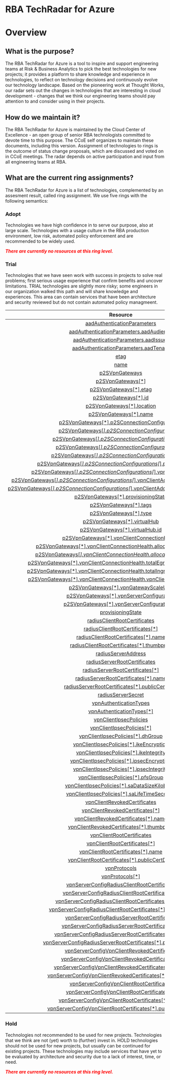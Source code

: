 
RBA TechRadar for Azure
=======================

# Overview

## What is the purpose?


The RBA TechRadar for Azure is a tool to inspire and support engineering teams at Risk & Business Analytics to pick the best technologies for new projects; it provides a platform to share knowledge and experience in technologies, to reflect on technology decisions and continuously evolve our technology landscape.  Based on the pioneering work at Thought Works, our radar sets out the changes in technologies that are interesting in cloud development - changes that we think our engineering teams should pay attention to and consider using in their projects.
## How do we maintain it?


The RBA TechRadar for Azure is maintained by the Cloud Center of Excellence - an open group of senior RBA technologists committed to devote time to this purpose.  The CCoE self organizes to maintain these documents, including this version.  Assignment of technologies to rings is the outcome of status change proposals, which are discussed and voted on in CCoE meetings.  The radar depends on active participation and input from all engineering teams at RBA.
## What are the current ring assignments?


The RBA TechRadar for Azure is a list of technologies, complemented by an assesment result, called ring assignment.  We use five rings with the following semantics:
### Adopt


Technologies we have high confidence in to serve our purpose, also at large scale.  Technologies with a usage culture in the RBA production environment, low risk, automated policy enforcement and are recommended to be widely used.  
  
***<font color="red"> There are currently no resources at this ring level. </font>***
### Trial


Technologies that we have seen work with success in projects to solve real problems;  first serious usage experience that confirm benefits and uncover limitations.  TRIAL technologies are slightly more risky; some engineers in our organization walked this path and will share knowledge and experiences.  This area can contain services that have been architecture and security reviewed but do not contain automated policy managmeent.  

|Resource|Description|Path|Status|
| :---: | :---: | :---: | :---: |
|[aadAuthenticationParameters](https://github.com/openrba/python-azure-techradar/Microsoft.Network/vpnServerConfigurations/aadAuthenticationParameters/README.md)|UNKNOWN|Microsoft.Network/vpnServerConfigurations/aadAuthenticationParameters|TRIAL|
|[aadAuthenticationParameters.aadAudience](https://github.com/openrba/python-azure-techradar/Microsoft.Network/vpnServerConfigurations/aadAuthenticationParameters.aadAudience/README.md)|UNKNOWN|Microsoft.Network/vpnServerConfigurations/aadAuthenticationParameters.aadAudience|TRIAL|
|[aadAuthenticationParameters.aadIssuer](https://github.com/openrba/python-azure-techradar/Microsoft.Network/vpnServerConfigurations/aadAuthenticationParameters.aadIssuer/README.md)|UNKNOWN|Microsoft.Network/vpnServerConfigurations/aadAuthenticationParameters.aadIssuer|TRIAL|
|[aadAuthenticationParameters.aadTenant](https://github.com/openrba/python-azure-techradar/Microsoft.Network/vpnServerConfigurations/aadAuthenticationParameters.aadTenant/README.md)|UNKNOWN|Microsoft.Network/vpnServerConfigurations/aadAuthenticationParameters.aadTenant|TRIAL|
|[etag](https://github.com/openrba/python-azure-techradar/Microsoft.Network/vpnServerConfigurations/etag/README.md)|UNKNOWN|Microsoft.Network/vpnServerConfigurations/etag|TRIAL|
|[name](https://github.com/openrba/python-azure-techradar/Microsoft.Network/vpnServerConfigurations/name/README.md)|UNKNOWN|Microsoft.Network/vpnServerConfigurations/name|TRIAL|
|[p2SVpnGateways](https://github.com/openrba/python-azure-techradar/Microsoft.Network/vpnServerConfigurations/p2SVpnGateways/README.md)|UNKNOWN|Microsoft.Network/vpnServerConfigurations/p2SVpnGateways|TRIAL|
|[p2SVpnGateways[*]](https://github.com/openrba/python-azure-techradar/Microsoft.Network/vpnServerConfigurations/p2SVpnGateways[*]/README.md)|UNKNOWN|Microsoft.Network/vpnServerConfigurations/p2SVpnGateways[*]|TRIAL|
|[p2SVpnGateways[*].etag](https://github.com/openrba/python-azure-techradar/Microsoft.Network/vpnServerConfigurations/p2SVpnGateways[*].etag/README.md)|UNKNOWN|Microsoft.Network/vpnServerConfigurations/p2SVpnGateways[*].etag|TRIAL|
|[p2SVpnGateways[*].id](https://github.com/openrba/python-azure-techradar/Microsoft.Network/vpnServerConfigurations/p2SVpnGateways[*].id/README.md)|UNKNOWN|Microsoft.Network/vpnServerConfigurations/p2SVpnGateways[*].id|TRIAL|
|[p2SVpnGateways[*].location](https://github.com/openrba/python-azure-techradar/Microsoft.Network/vpnServerConfigurations/p2SVpnGateways[*].location/README.md)|UNKNOWN|Microsoft.Network/vpnServerConfigurations/p2SVpnGateways[*].location|TRIAL|
|[p2SVpnGateways[*].name](https://github.com/openrba/python-azure-techradar/Microsoft.Network/vpnServerConfigurations/p2SVpnGateways[*].name/README.md)|UNKNOWN|Microsoft.Network/vpnServerConfigurations/p2SVpnGateways[*].name|TRIAL|
|[p2SVpnGateways[*].p2SConnectionConfigurations](https://github.com/openrba/python-azure-techradar/Microsoft.Network/vpnServerConfigurations/p2SVpnGateways[*].p2SConnectionConfigurations/README.md)|UNKNOWN|Microsoft.Network/vpnServerConfigurations/p2SVpnGateways[*].p2SConnectionConfigurations|TRIAL|
|[p2SVpnGateways[*].p2SConnectionConfigurations[*]](https://github.com/openrba/python-azure-techradar/Microsoft.Network/vpnServerConfigurations/p2SVpnGateways[*].p2SConnectionConfigurations[*]/README.md)|UNKNOWN|Microsoft.Network/vpnServerConfigurations/p2SVpnGateways[*].p2SConnectionConfigurations[*]|TRIAL|
|[p2SVpnGateways[*].p2SConnectionConfigurations[*].etag](https://github.com/openrba/python-azure-techradar/Microsoft.Network/vpnServerConfigurations/p2SVpnGateways[*].p2SConnectionConfigurations[*].etag/README.md)|UNKNOWN|Microsoft.Network/vpnServerConfigurations/p2SVpnGateways[*].p2SConnectionConfigurations[*].etag|TRIAL|
|[p2SVpnGateways[*].p2SConnectionConfigurations[*].id](https://github.com/openrba/python-azure-techradar/Microsoft.Network/vpnServerConfigurations/p2SVpnGateways[*].p2SConnectionConfigurations[*].id/README.md)|UNKNOWN|Microsoft.Network/vpnServerConfigurations/p2SVpnGateways[*].p2SConnectionConfigurations[*].id|TRIAL|
|[p2SVpnGateways[*].p2SConnectionConfigurations[*].name](https://github.com/openrba/python-azure-techradar/Microsoft.Network/vpnServerConfigurations/p2SVpnGateways[*].p2SConnectionConfigurations[*].name/README.md)|UNKNOWN|Microsoft.Network/vpnServerConfigurations/p2SVpnGateways[*].p2SConnectionConfigurations[*].name|TRIAL|
|[p2SVpnGateways[*].p2SConnectionConfigurations[*].provisioningState](https://github.com/openrba/python-azure-techradar/Microsoft.Network/vpnServerConfigurations/p2SVpnGateways[*].p2SConnectionConfigurations[*].provisioningState/README.md)|UNKNOWN|Microsoft.Network/vpnServerConfigurations/p2SVpnGateways[*].p2SConnectionConfigurations[*].provisioningState|TRIAL|
|[p2SVpnGateways[*].p2SConnectionConfigurations[*].vpnClientAddressPool](https://github.com/openrba/python-azure-techradar/Microsoft.Network/vpnServerConfigurations/p2SVpnGateways[*].p2SConnectionConfigurations[*].vpnClientAddressPool/README.md)|UNKNOWN|Microsoft.Network/vpnServerConfigurations/p2SVpnGateways[*].p2SConnectionConfigurations[*].vpnClientAddressPool|TRIAL|
|[p2SVpnGateways[*].p2SConnectionConfigurations[*].vpnClientAddressPool.addressPrefixes](https://github.com/openrba/python-azure-techradar/Microsoft.Network/vpnServerConfigurations/p2SVpnGateways[*].p2SConnectionConfigurations[*].vpnClientAddressPool.addressPrefixes/README.md)|UNKNOWN|Microsoft.Network/vpnServerConfigurations/p2SVpnGateways[*].p2SConnectionConfigurations[*].vpnClientAddressPool.addressPrefixes|TRIAL|
|[p2SVpnGateways[*].p2SConnectionConfigurations[*].vpnClientAddressPool.addressPrefixes[*]](https://github.com/openrba/python-azure-techradar/Microsoft.Network/vpnServerConfigurations/p2SVpnGateways[*].p2SConnectionConfigurations[*].vpnClientAddressPool.addressPrefixes[*]/README.md)|UNKNOWN|Microsoft.Network/vpnServerConfigurations/p2SVpnGateways[*].p2SConnectionConfigurations[*].vpnClientAddressPool.addressPrefixes[*]|TRIAL|
|[p2SVpnGateways[*].provisioningState](https://github.com/openrba/python-azure-techradar/Microsoft.Network/vpnServerConfigurations/p2SVpnGateways[*].provisioningState/README.md)|UNKNOWN|Microsoft.Network/vpnServerConfigurations/p2SVpnGateways[*].provisioningState|TRIAL|
|[p2SVpnGateways[*].tags](https://github.com/openrba/python-azure-techradar/Microsoft.Network/vpnServerConfigurations/p2SVpnGateways[*].tags/README.md)|UNKNOWN|Microsoft.Network/vpnServerConfigurations/p2SVpnGateways[*].tags|TRIAL|
|[p2SVpnGateways[*].type](https://github.com/openrba/python-azure-techradar/Microsoft.Network/vpnServerConfigurations/p2SVpnGateways[*].type/README.md)|UNKNOWN|Microsoft.Network/vpnServerConfigurations/p2SVpnGateways[*].type|TRIAL|
|[p2SVpnGateways[*].virtualHub](https://github.com/openrba/python-azure-techradar/Microsoft.Network/vpnServerConfigurations/p2SVpnGateways[*].virtualHub/README.md)|UNKNOWN|Microsoft.Network/vpnServerConfigurations/p2SVpnGateways[*].virtualHub|TRIAL|
|[p2SVpnGateways[*].virtualHub.id](https://github.com/openrba/python-azure-techradar/Microsoft.Network/vpnServerConfigurations/p2SVpnGateways[*].virtualHub.id/README.md)|UNKNOWN|Microsoft.Network/vpnServerConfigurations/p2SVpnGateways[*].virtualHub.id|TRIAL|
|[p2SVpnGateways[*].vpnClientConnectionHealth](https://github.com/openrba/python-azure-techradar/Microsoft.Network/vpnServerConfigurations/p2SVpnGateways[*].vpnClientConnectionHealth/README.md)|UNKNOWN|Microsoft.Network/vpnServerConfigurations/p2SVpnGateways[*].vpnClientConnectionHealth|TRIAL|
|[p2SVpnGateways[*].vpnClientConnectionHealth.allocatedIpAddresses](https://github.com/openrba/python-azure-techradar/Microsoft.Network/vpnServerConfigurations/p2SVpnGateways[*].vpnClientConnectionHealth.allocatedIpAddresses/README.md)|UNKNOWN|Microsoft.Network/vpnServerConfigurations/p2SVpnGateways[*].vpnClientConnectionHealth.allocatedIpAddresses|TRIAL|
|[p2SVpnGateways[*].vpnClientConnectionHealth.allocatedIpAddresses[*]](https://github.com/openrba/python-azure-techradar/Microsoft.Network/vpnServerConfigurations/p2SVpnGateways[*].vpnClientConnectionHealth.allocatedIpAddresses[*]/README.md)|UNKNOWN|Microsoft.Network/vpnServerConfigurations/p2SVpnGateways[*].vpnClientConnectionHealth.allocatedIpAddresses[*]|TRIAL|
|[p2SVpnGateways[*].vpnClientConnectionHealth.totalEgressBytesTransferred](https://github.com/openrba/python-azure-techradar/Microsoft.Network/vpnServerConfigurations/p2SVpnGateways[*].vpnClientConnectionHealth.totalEgressBytesTransferred/README.md)|UNKNOWN|Microsoft.Network/vpnServerConfigurations/p2SVpnGateways[*].vpnClientConnectionHealth.totalEgressBytesTransferred|TRIAL|
|[p2SVpnGateways[*].vpnClientConnectionHealth.totalIngressBytesTransferred](https://github.com/openrba/python-azure-techradar/Microsoft.Network/vpnServerConfigurations/p2SVpnGateways[*].vpnClientConnectionHealth.totalIngressBytesTransferred/README.md)|UNKNOWN|Microsoft.Network/vpnServerConfigurations/p2SVpnGateways[*].vpnClientConnectionHealth.totalIngressBytesTransferred|TRIAL|
|[p2SVpnGateways[*].vpnClientConnectionHealth.vpnClientConnectionsCount](https://github.com/openrba/python-azure-techradar/Microsoft.Network/vpnServerConfigurations/p2SVpnGateways[*].vpnClientConnectionHealth.vpnClientConnectionsCount/README.md)|UNKNOWN|Microsoft.Network/vpnServerConfigurations/p2SVpnGateways[*].vpnClientConnectionHealth.vpnClientConnectionsCount|TRIAL|
|[p2SVpnGateways[*].vpnGatewayScaleUnit](https://github.com/openrba/python-azure-techradar/Microsoft.Network/vpnServerConfigurations/p2SVpnGateways[*].vpnGatewayScaleUnit/README.md)|UNKNOWN|Microsoft.Network/vpnServerConfigurations/p2SVpnGateways[*].vpnGatewayScaleUnit|TRIAL|
|[p2SVpnGateways[*].vpnServerConfiguration](https://github.com/openrba/python-azure-techradar/Microsoft.Network/vpnServerConfigurations/p2SVpnGateways[*].vpnServerConfiguration/README.md)|UNKNOWN|Microsoft.Network/vpnServerConfigurations/p2SVpnGateways[*].vpnServerConfiguration|TRIAL|
|[p2SVpnGateways[*].vpnServerConfiguration.id](https://github.com/openrba/python-azure-techradar/Microsoft.Network/vpnServerConfigurations/p2SVpnGateways[*].vpnServerConfiguration.id/README.md)|UNKNOWN|Microsoft.Network/vpnServerConfigurations/p2SVpnGateways[*].vpnServerConfiguration.id|TRIAL|
|[provisioningState](https://github.com/openrba/python-azure-techradar/Microsoft.Network/vpnServerConfigurations/provisioningState/README.md)|UNKNOWN|Microsoft.Network/vpnServerConfigurations/provisioningState|TRIAL|
|[radiusClientRootCertificates](https://github.com/openrba/python-azure-techradar/Microsoft.Network/vpnServerConfigurations/radiusClientRootCertificates/README.md)|UNKNOWN|Microsoft.Network/vpnServerConfigurations/radiusClientRootCertificates|TRIAL|
|[radiusClientRootCertificates[*]](https://github.com/openrba/python-azure-techradar/Microsoft.Network/vpnServerConfigurations/radiusClientRootCertificates[*]/README.md)|UNKNOWN|Microsoft.Network/vpnServerConfigurations/radiusClientRootCertificates[*]|TRIAL|
|[radiusClientRootCertificates[*].name](https://github.com/openrba/python-azure-techradar/Microsoft.Network/vpnServerConfigurations/radiusClientRootCertificates[*].name/README.md)|UNKNOWN|Microsoft.Network/vpnServerConfigurations/radiusClientRootCertificates[*].name|TRIAL|
|[radiusClientRootCertificates[*].thumbprint](https://github.com/openrba/python-azure-techradar/Microsoft.Network/vpnServerConfigurations/radiusClientRootCertificates[*].thumbprint/README.md)|UNKNOWN|Microsoft.Network/vpnServerConfigurations/radiusClientRootCertificates[*].thumbprint|TRIAL|
|[radiusServerAddress](https://github.com/openrba/python-azure-techradar/Microsoft.Network/vpnServerConfigurations/radiusServerAddress/README.md)|UNKNOWN|Microsoft.Network/vpnServerConfigurations/radiusServerAddress|TRIAL|
|[radiusServerRootCertificates](https://github.com/openrba/python-azure-techradar/Microsoft.Network/vpnServerConfigurations/radiusServerRootCertificates/README.md)|UNKNOWN|Microsoft.Network/vpnServerConfigurations/radiusServerRootCertificates|TRIAL|
|[radiusServerRootCertificates[*]](https://github.com/openrba/python-azure-techradar/Microsoft.Network/vpnServerConfigurations/radiusServerRootCertificates[*]/README.md)|UNKNOWN|Microsoft.Network/vpnServerConfigurations/radiusServerRootCertificates[*]|TRIAL|
|[radiusServerRootCertificates[*].name](https://github.com/openrba/python-azure-techradar/Microsoft.Network/vpnServerConfigurations/radiusServerRootCertificates[*].name/README.md)|UNKNOWN|Microsoft.Network/vpnServerConfigurations/radiusServerRootCertificates[*].name|TRIAL|
|[radiusServerRootCertificates[*].publicCertData](https://github.com/openrba/python-azure-techradar/Microsoft.Network/vpnServerConfigurations/radiusServerRootCertificates[*].publicCertData/README.md)|UNKNOWN|Microsoft.Network/vpnServerConfigurations/radiusServerRootCertificates[*].publicCertData|TRIAL|
|[radiusServerSecret](https://github.com/openrba/python-azure-techradar/Microsoft.Network/vpnServerConfigurations/radiusServerSecret/README.md)|UNKNOWN|Microsoft.Network/vpnServerConfigurations/radiusServerSecret|TRIAL|
|[vpnAuthenticationTypes](https://github.com/openrba/python-azure-techradar/Microsoft.Network/vpnServerConfigurations/vpnAuthenticationTypes/README.md)|UNKNOWN|Microsoft.Network/vpnServerConfigurations/vpnAuthenticationTypes|TRIAL|
|[vpnAuthenticationTypes[*]](https://github.com/openrba/python-azure-techradar/Microsoft.Network/vpnServerConfigurations/vpnAuthenticationTypes[*]/README.md)|UNKNOWN|Microsoft.Network/vpnServerConfigurations/vpnAuthenticationTypes[*]|TRIAL|
|[vpnClientIpsecPolicies](https://github.com/openrba/python-azure-techradar/Microsoft.Network/vpnServerConfigurations/vpnClientIpsecPolicies/README.md)|UNKNOWN|Microsoft.Network/vpnServerConfigurations/vpnClientIpsecPolicies|TRIAL|
|[vpnClientIpsecPolicies[*]](https://github.com/openrba/python-azure-techradar/Microsoft.Network/vpnServerConfigurations/vpnClientIpsecPolicies[*]/README.md)|UNKNOWN|Microsoft.Network/vpnServerConfigurations/vpnClientIpsecPolicies[*]|TRIAL|
|[vpnClientIpsecPolicies[*].dhGroup](https://github.com/openrba/python-azure-techradar/Microsoft.Network/vpnServerConfigurations/vpnClientIpsecPolicies[*].dhGroup/README.md)|UNKNOWN|Microsoft.Network/vpnServerConfigurations/vpnClientIpsecPolicies[*].dhGroup|TRIAL|
|[vpnClientIpsecPolicies[*].ikeEncryption](https://github.com/openrba/python-azure-techradar/Microsoft.Network/vpnServerConfigurations/vpnClientIpsecPolicies[*].ikeEncryption/README.md)|UNKNOWN|Microsoft.Network/vpnServerConfigurations/vpnClientIpsecPolicies[*].ikeEncryption|TRIAL|
|[vpnClientIpsecPolicies[*].ikeIntegrity](https://github.com/openrba/python-azure-techradar/Microsoft.Network/vpnServerConfigurations/vpnClientIpsecPolicies[*].ikeIntegrity/README.md)|UNKNOWN|Microsoft.Network/vpnServerConfigurations/vpnClientIpsecPolicies[*].ikeIntegrity|TRIAL|
|[vpnClientIpsecPolicies[*].ipsecEncryption](https://github.com/openrba/python-azure-techradar/Microsoft.Network/vpnServerConfigurations/vpnClientIpsecPolicies[*].ipsecEncryption/README.md)|UNKNOWN|Microsoft.Network/vpnServerConfigurations/vpnClientIpsecPolicies[*].ipsecEncryption|TRIAL|
|[vpnClientIpsecPolicies[*].ipsecIntegrity](https://github.com/openrba/python-azure-techradar/Microsoft.Network/vpnServerConfigurations/vpnClientIpsecPolicies[*].ipsecIntegrity/README.md)|UNKNOWN|Microsoft.Network/vpnServerConfigurations/vpnClientIpsecPolicies[*].ipsecIntegrity|TRIAL|
|[vpnClientIpsecPolicies[*].pfsGroup](https://github.com/openrba/python-azure-techradar/Microsoft.Network/vpnServerConfigurations/vpnClientIpsecPolicies[*].pfsGroup/README.md)|UNKNOWN|Microsoft.Network/vpnServerConfigurations/vpnClientIpsecPolicies[*].pfsGroup|TRIAL|
|[vpnClientIpsecPolicies[*].saDataSizeKilobytes](https://github.com/openrba/python-azure-techradar/Microsoft.Network/vpnServerConfigurations/vpnClientIpsecPolicies[*].saDataSizeKilobytes/README.md)|UNKNOWN|Microsoft.Network/vpnServerConfigurations/vpnClientIpsecPolicies[*].saDataSizeKilobytes|TRIAL|
|[vpnClientIpsecPolicies[*].saLifeTimeSeconds](https://github.com/openrba/python-azure-techradar/Microsoft.Network/vpnServerConfigurations/vpnClientIpsecPolicies[*].saLifeTimeSeconds/README.md)|UNKNOWN|Microsoft.Network/vpnServerConfigurations/vpnClientIpsecPolicies[*].saLifeTimeSeconds|TRIAL|
|[vpnClientRevokedCertificates](https://github.com/openrba/python-azure-techradar/Microsoft.Network/vpnServerConfigurations/vpnClientRevokedCertificates/README.md)|UNKNOWN|Microsoft.Network/vpnServerConfigurations/vpnClientRevokedCertificates|TRIAL|
|[vpnClientRevokedCertificates[*]](https://github.com/openrba/python-azure-techradar/Microsoft.Network/vpnServerConfigurations/vpnClientRevokedCertificates[*]/README.md)|UNKNOWN|Microsoft.Network/vpnServerConfigurations/vpnClientRevokedCertificates[*]|TRIAL|
|[vpnClientRevokedCertificates[*].name](https://github.com/openrba/python-azure-techradar/Microsoft.Network/vpnServerConfigurations/vpnClientRevokedCertificates[*].name/README.md)|UNKNOWN|Microsoft.Network/vpnServerConfigurations/vpnClientRevokedCertificates[*].name|TRIAL|
|[vpnClientRevokedCertificates[*].thumbprint](https://github.com/openrba/python-azure-techradar/Microsoft.Network/vpnServerConfigurations/vpnClientRevokedCertificates[*].thumbprint/README.md)|UNKNOWN|Microsoft.Network/vpnServerConfigurations/vpnClientRevokedCertificates[*].thumbprint|TRIAL|
|[vpnClientRootCertificates](https://github.com/openrba/python-azure-techradar/Microsoft.Network/vpnServerConfigurations/vpnClientRootCertificates/README.md)|UNKNOWN|Microsoft.Network/vpnServerConfigurations/vpnClientRootCertificates|TRIAL|
|[vpnClientRootCertificates[*]](https://github.com/openrba/python-azure-techradar/Microsoft.Network/vpnServerConfigurations/vpnClientRootCertificates[*]/README.md)|UNKNOWN|Microsoft.Network/vpnServerConfigurations/vpnClientRootCertificates[*]|TRIAL|
|[vpnClientRootCertificates[*].name](https://github.com/openrba/python-azure-techradar/Microsoft.Network/vpnServerConfigurations/vpnClientRootCertificates[*].name/README.md)|UNKNOWN|Microsoft.Network/vpnServerConfigurations/vpnClientRootCertificates[*].name|TRIAL|
|[vpnClientRootCertificates[*].publicCertData](https://github.com/openrba/python-azure-techradar/Microsoft.Network/vpnServerConfigurations/vpnClientRootCertificates[*].publicCertData/README.md)|UNKNOWN|Microsoft.Network/vpnServerConfigurations/vpnClientRootCertificates[*].publicCertData|TRIAL|
|[vpnProtocols](https://github.com/openrba/python-azure-techradar/Microsoft.Network/vpnServerConfigurations/vpnProtocols/README.md)|UNKNOWN|Microsoft.Network/vpnServerConfigurations/vpnProtocols|TRIAL|
|[vpnProtocols[*]](https://github.com/openrba/python-azure-techradar/Microsoft.Network/vpnServerConfigurations/vpnProtocols[*]/README.md)|UNKNOWN|Microsoft.Network/vpnServerConfigurations/vpnProtocols[*]|TRIAL|
|[vpnServerConfigRadiusClientRootCertificates](https://github.com/openrba/python-azure-techradar/Microsoft.Network/vpnServerConfigurations/vpnServerConfigRadiusClientRootCertificates/README.md)|UNKNOWN|Microsoft.Network/vpnServerConfigurations/vpnServerConfigRadiusClientRootCertificates|TRIAL|
|[vpnServerConfigRadiusClientRootCertificates[*]](https://github.com/openrba/python-azure-techradar/Microsoft.Network/vpnServerConfigurations/vpnServerConfigRadiusClientRootCertificates[*]/README.md)|UNKNOWN|Microsoft.Network/vpnServerConfigurations/vpnServerConfigRadiusClientRootCertificates[*]|TRIAL|
|[vpnServerConfigRadiusClientRootCertificates[*].name](https://github.com/openrba/python-azure-techradar/Microsoft.Network/vpnServerConfigurations/vpnServerConfigRadiusClientRootCertificates[*].name/README.md)|UNKNOWN|Microsoft.Network/vpnServerConfigurations/vpnServerConfigRadiusClientRootCertificates[*].name|TRIAL|
|[vpnServerConfigRadiusClientRootCertificates[*].thumbprint](https://github.com/openrba/python-azure-techradar/Microsoft.Network/vpnServerConfigurations/vpnServerConfigRadiusClientRootCertificates[*].thumbprint/README.md)|UNKNOWN|Microsoft.Network/vpnServerConfigurations/vpnServerConfigRadiusClientRootCertificates[*].thumbprint|TRIAL|
|[vpnServerConfigRadiusServerRootCertificates](https://github.com/openrba/python-azure-techradar/Microsoft.Network/vpnServerConfigurations/vpnServerConfigRadiusServerRootCertificates/README.md)|UNKNOWN|Microsoft.Network/vpnServerConfigurations/vpnServerConfigRadiusServerRootCertificates|TRIAL|
|[vpnServerConfigRadiusServerRootCertificates[*]](https://github.com/openrba/python-azure-techradar/Microsoft.Network/vpnServerConfigurations/vpnServerConfigRadiusServerRootCertificates[*]/README.md)|UNKNOWN|Microsoft.Network/vpnServerConfigurations/vpnServerConfigRadiusServerRootCertificates[*]|TRIAL|
|[vpnServerConfigRadiusServerRootCertificates[*].name](https://github.com/openrba/python-azure-techradar/Microsoft.Network/vpnServerConfigurations/vpnServerConfigRadiusServerRootCertificates[*].name/README.md)|UNKNOWN|Microsoft.Network/vpnServerConfigurations/vpnServerConfigRadiusServerRootCertificates[*].name|TRIAL|
|[vpnServerConfigRadiusServerRootCertificates[*].publicCertData](https://github.com/openrba/python-azure-techradar/Microsoft.Network/vpnServerConfigurations/vpnServerConfigRadiusServerRootCertificates[*].publicCertData/README.md)|UNKNOWN|Microsoft.Network/vpnServerConfigurations/vpnServerConfigRadiusServerRootCertificates[*].publicCertData|TRIAL|
|[vpnServerConfigVpnClientRevokedCertificates](https://github.com/openrba/python-azure-techradar/Microsoft.Network/vpnServerConfigurations/vpnServerConfigVpnClientRevokedCertificates/README.md)|UNKNOWN|Microsoft.Network/vpnServerConfigurations/vpnServerConfigVpnClientRevokedCertificates|TRIAL|
|[vpnServerConfigVpnClientRevokedCertificates[*]](https://github.com/openrba/python-azure-techradar/Microsoft.Network/vpnServerConfigurations/vpnServerConfigVpnClientRevokedCertificates[*]/README.md)|UNKNOWN|Microsoft.Network/vpnServerConfigurations/vpnServerConfigVpnClientRevokedCertificates[*]|TRIAL|
|[vpnServerConfigVpnClientRevokedCertificates[*].name](https://github.com/openrba/python-azure-techradar/Microsoft.Network/vpnServerConfigurations/vpnServerConfigVpnClientRevokedCertificates[*].name/README.md)|UNKNOWN|Microsoft.Network/vpnServerConfigurations/vpnServerConfigVpnClientRevokedCertificates[*].name|TRIAL|
|[vpnServerConfigVpnClientRevokedCertificates[*].thumbprint](https://github.com/openrba/python-azure-techradar/Microsoft.Network/vpnServerConfigurations/vpnServerConfigVpnClientRevokedCertificates[*].thumbprint/README.md)|UNKNOWN|Microsoft.Network/vpnServerConfigurations/vpnServerConfigVpnClientRevokedCertificates[*].thumbprint|TRIAL|
|[vpnServerConfigVpnClientRootCertificates](https://github.com/openrba/python-azure-techradar/Microsoft.Network/vpnServerConfigurations/vpnServerConfigVpnClientRootCertificates/README.md)|UNKNOWN|Microsoft.Network/vpnServerConfigurations/vpnServerConfigVpnClientRootCertificates|TRIAL|
|[vpnServerConfigVpnClientRootCertificates[*]](https://github.com/openrba/python-azure-techradar/Microsoft.Network/vpnServerConfigurations/vpnServerConfigVpnClientRootCertificates[*]/README.md)|UNKNOWN|Microsoft.Network/vpnServerConfigurations/vpnServerConfigVpnClientRootCertificates[*]|TRIAL|
|[vpnServerConfigVpnClientRootCertificates[*].name](https://github.com/openrba/python-azure-techradar/Microsoft.Network/vpnServerConfigurations/vpnServerConfigVpnClientRootCertificates[*].name/README.md)|UNKNOWN|Microsoft.Network/vpnServerConfigurations/vpnServerConfigVpnClientRootCertificates[*].name|TRIAL|
|[vpnServerConfigVpnClientRootCertificates[*].publicCertData](https://github.com/openrba/python-azure-techradar/Microsoft.Network/vpnServerConfigurations/vpnServerConfigVpnClientRootCertificates[*].publicCertData/README.md)|UNKNOWN|Microsoft.Network/vpnServerConfigurations/vpnServerConfigVpnClientRootCertificates[*].publicCertData|TRIAL|

### Hold


Technologies not recommended to be used for new projects. Technologies that we think are not (yet) worth to (further) invest in.  HOLD technologies should not be used for new projects, but usually can be continued for existing projects.  These technologies may include services that have yet to be evaluated by architecture and security due to a lack of interest, time, or need.  
  
***<font color="red"> There are currently no resources at this ring level. </font>***